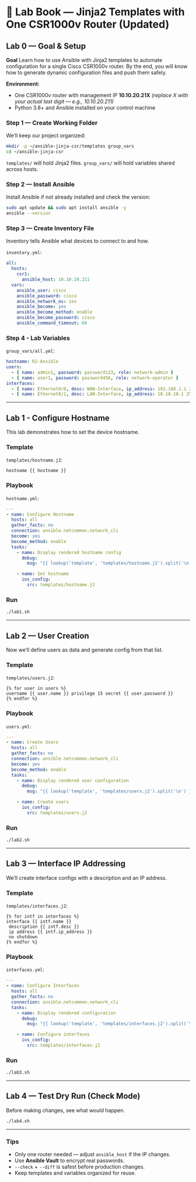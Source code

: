 
# 🧪 Lab Book — Jinja2 Templates with One CSR1000v Router (Updated)

## Lab 0 — Goal & Setup

**Goal**
Learn how to use Ansible with Jinja2 templates to automate configuration for a single Cisco CSR1000v router. By the end, you will know how to generate dynamic configuration files and push them safely.

**Environment:**

* One CSR1000v router with management IP **10.10.20.21X**
  *(replace X with your actual last digit — e.g., 10.10.20.211)*
* Python 3.8+ and Ansible installed on your control machine

### Step 1 — Create Working Folder

We’ll keep our project organized:

```bash
mkdir -p ~/ansible-jinja-csr/templates group_vars
cd ~/ansible-jinja-csr
```

`templates/` will hold Jinja2 files. `group_vars/` will hold variables shared across hosts.

### Step 2 — Install Ansible

Install Ansible if not already installed and check the version:

```bash
sudo apt update && sudo apt install ansible -y
ansible --version
```

### Step 3 — Create Inventory File

Inventory tells Ansible what devices to connect to and how.

`inventory.yml`:

```yaml
all:
  hosts:
    csr1:
      ansible_host: 10.10.20.211
  vars:
    ansible_user: cisco
    ansible_password: cisco
    ansible_network_os: ios
    ansible_become: yes
    ansible_become_method: enable
    ansible_become_password: cisco
    ansible_command_timeout: 60
```

### Step 4 - Lab Variables

`group_vars/all.yml`:

```yaml
hostname: R2-Ansible
users:
  - { name: admin1, password: password123, role: network-admin }
  - { name: user1, password: password456, role: network-operator }
interfaces:
  - { name: Ethernet0/0, desc: WAN-Interface, ip_address: 192.168.1.1 255.255.255.0 }
  - { name: Ethernet0/1, desc: LAN-Interface, ip_address: 10.10.10.1 255.255.255.0 }
```

---

## Lab 1 - Configure Hostname

This lab demonstrates how to set the device hostname.

### Template

`templates/hostname.j2`:

```jinja
hostname {{ hostname }}
```

### Playbook

`hostname.yml`:

```yaml
---
- name: Configure Hostname
  hosts: all
  gather_facts: no
  connection: ansible.netcommon.network_cli
  become: yes
  become_method: enable
  tasks:
    - name: Display rendered hostname config
      debug:
        msg: "{{ lookup('template', 'templates/hostname.j2').split('\n') }}"

    - name: Set hostname
      ios_config:
        src: templates/hostname.j2
```

### Run

```bash
./lab1.sh
```

---

## Lab 2 — User Creation

Now we’ll define users as data and generate config from that list.

### Template

`templates/users.j2`:

```jinja
{% for user in users %}
username {{ user.name }} privilege 15 secret {{ user.password }}
{% endfor %}
```

### Playbook

`users.yml`:

```yaml
---
- name: Create Users
  hosts: all
  gather_facts: no
  connection: ansible.netcommon.network_cli
  become: yes
  become_method: enable
  tasks:
    - name: Display rendered user configuration
      debug:
        msg: "{{ lookup('template', 'templates/users.j2').split('\n') }}"

    - name: Create users
      ios_config:
        src: templates/users.j2
```

### Run

```bash
./lab2.sh
```

---

## Lab 3 — Interface IP Addressing

We’ll create interface configs with a description and an IP address.

### Template

`templates/interfaces.j2`:

```jinja
{% for intf in interfaces %}
interface {{ intf.name }}
 description {{ intf.desc }}
 ip address {{ intf.ip_address }}
 no shutdown
{% endfor %}
```

### Playbook

`interfaces.yml`:

```yaml
---
- name: Configure Interfaces
  hosts: all
  gather_facts: no
  connection: ansible.netcommon.network_cli
  tasks:
    - name: Display rendered configuration
      debug:
        msg: "{{ lookup('template', 'templates/interfaces.j2').split('\n') }}"

    - name: Configure interfaces
      ios_config:
        src: templates/interfaces.j2
```

### Run

```bash
./lab3.sh
```

---

## Lab 4 — Test Dry Run (Check Mode)

Before making changes, see what would happen.

```bash
./lab4.sh
```

---

### Tips

* Only one router needed — adjust `ansible_host` if the IP changes.
* Use **Ansible Vault** to encrypt real passwords.
* `--check` + `--diff` is safest before production changes.
* Keep templates and variables organized for reuse.
